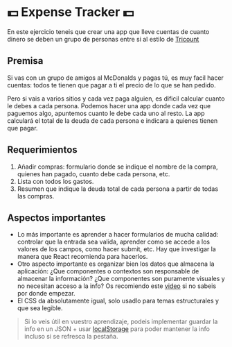 # 💵 Expense Tracker 💵

En este ejercicio teneis que crear una app que lleve cuentas de cuanto dinero se deben un grupo de personas entre si al estilo de [Tricount](https://play.google.com/store/apps/details?id=com.tribab.tricount.android&hl=es&gl=US)

## Premisa

Si vas con un grupo de amigos al McDonalds y pagas tú, es muy facil hacer cuentas: todos te tienen que pagar a ti el precio de lo que se han pedido.

Pero si vais a varios sitios y cada vez paga alguien, es dificil calcular cuanto le debes a cada persona. Podemos hacer una app donde cada vez que paguemos algo, apuntemos cuanto le debe cada uno al resto. La app calculará el total de la deuda de cada persona e indicara a quienes tienen que pagar.

## Requerimientos

1. Añadir compras: formulario donde se indique el nombre de la compra, quienes han pagado, cuanto debe cada persona, etc.
2. Lista con todos los gastos.
3. Resumen que indique la deuda total de cada persona a partir de todas las compras.

## Aspectos importantes

- Lo más importante es aprender a hacer formularios de mucha calidad: controlar que la entrada sea valida, aprender como se accede a los valores de los campos, como hacer submit, etc. Hay que investigar la manera que React recomienda para hacerlos.
- Otro aspecto importante es organizar bien los datos que almacena la aplicación: ¿Que componentes o contextos son responsable de almacenar la información? ¿Que componentes son puramente visuales y no necesitan acceso a la info? Os recomiendo este [video](https://www.youtube.com/watch?v=zpUMRsAO6-Y&list=WL&index=1&ab_channel=freeCodeCampTalks) si no sabeis por donde empezar.
- El CSS da absolutamente igual, solo usadlo para temas estructurales y que sea legible.

> Si lo veis útil en vuestro aprendizaje, podeis implementar guardar la info en un JSON + usar [localStorage](https://es.javascript.info/localstorage) para poder mantener la info incluso si se refresca la pestaña.
